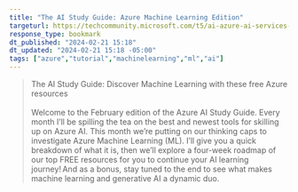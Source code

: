```yaml
---
title: "The AI Study Guide: Azure Machine Learning Edition"
targeturl: https://techcommunity.microsoft.com/t5/ai-azure-ai-services-blog/the-ai-study-guide-azure-machine-learning-edition/ba-p/4063656
response_type: bookmark
dt_published: "2024-02-21 15:18"
dt_updated: "2024-02-21 15:18 -05:00"
tags: ["azure","tutorial","machinelearning","ml","ai"]
---
```


> The AI Study Guide: Discover Machine Learning with these free Azure resources  
> <br>
> Welcome to the February edition of the Azure AI Study Guide. Every month I’ll be spilling the tea on the best and newest tools for skilling up on Azure AI. This month we’re putting on our thinking caps to investigate Azure Machine Learning (ML). I’ll give you a quick breakdown of what it is, then we’ll explore a four-week roadmap of our top FREE resources for you to continue your AI learning journey! And as a bonus, stay tuned to the end to see what makes machine learning and generative AI a dynamic duo.  

